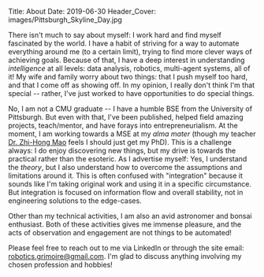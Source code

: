 Title: About
Date: 2019-06-30
Header_Cover: images/Pittsburgh_Skyline_Day.jpg

There isn't much to say about myself: I work hard and find myself fascinated by the world. I have a habit of striving for a way to automate everything around me (to a certain limit), trying to find more clever ways of achieving goals. Because of that, I have a deep interest in understanding *intelligence* at all levels: data analysis, robotics, multi-agent systems, all of it! My wife and family worry about two things: that I push myself too hard, and that I come off as showing off. In my opinion, I really don't think I'm that special -- rather, I've just worked to have opportunities to do special things.

No, I am not a CMU graduate -- I have a humble BSE from the University of Pittsburgh. But even with that, I've been published, helped field amazing projects, teach/mentor, and have forays into entrepreneurialism. At the moment, I am working towards a MSE at my *alma mater* (though my teacher [Dr. Zhi-Hong Mao](https://www.pitt.edu/~zhm4) feels I should just get my PhD). This is a challenge always: I do enjoy discovering new things, but my drive is towards the practical rather than the esoteric. As I advertise myself: Yes, I understand the *theory*, but I also understand how to overcome the assumptions and limitations around it. This is often confused with "integration" because it sounds like I'm taking original work and using it in a specific circumstance. But integration is focused on information flow and overall stability, not in engineering solutions to the edge-cases.

Other than my technical activities, I am also an avid astronomer and bonsai enthusiast. Both of these activities gives me immense pleasure, and the acts of observation and engagement are not things to be automated!

Please feel free to reach out to me via LinkedIn or through the site email: robotics.grimoire@gmail.com. I'm glad to discuss anything involving my chosen profession and hobbies!
